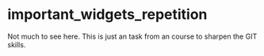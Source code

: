 # important_widgets_repetition

Not much to see here. This is just an task from an course to sharpen the GIT skills. 
